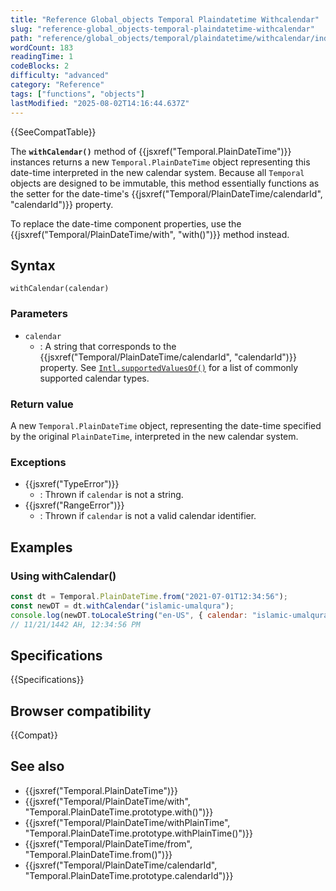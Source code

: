```yaml
---
title: "Reference Global_objects Temporal Plaindatetime Withcalendar"
slug: "reference-global_objects-temporal-plaindatetime-withcalendar"
path: "reference/global_objects/temporal/plaindatetime/withcalendar/index.md"
wordCount: 183
readingTime: 1
codeBlocks: 2
difficulty: "advanced"
category: "Reference"
tags: ["functions", "objects"]
lastModified: "2025-08-02T14:16:44.637Z"
---
```



{{SeeCompatTable}}

The **`withCalendar()`** method of {{jsxref("Temporal.PlainDateTime")}} instances returns a new `Temporal.PlainDateTime` object representing this date-time interpreted in the new calendar system. Because all `Temporal` objects are designed to be immutable, this method essentially functions as the setter for the date-time's {{jsxref("Temporal/PlainDateTime/calendarId", "calendarId")}} property.

To replace the date-time component properties, use the {{jsxref("Temporal/PlainDateTime/with", "with()")}} method instead.

## Syntax

```js-nolint
withCalendar(calendar)
```

### Parameters

- `calendar`
  - : A string that corresponds to the {{jsxref("Temporal/PlainDateTime/calendarId", "calendarId")}} property. See [`Intl.supportedValuesOf()`](/en-US/docs/Web/JavaScript/Reference/Global_Objects/Intl/supportedValuesOf#supported_calendar_types) for a list of commonly supported calendar types.

### Return value

A new `Temporal.PlainDateTime` object, representing the date-time specified by the original `PlainDateTime`, interpreted in the new calendar system.

### Exceptions

- {{jsxref("TypeError")}}
  - : Thrown if `calendar` is not a string.
- {{jsxref("RangeError")}}
  - : Thrown if `calendar` is not a valid calendar identifier.

## Examples

### Using withCalendar()

```js
const dt = Temporal.PlainDateTime.from("2021-07-01T12:34:56");
const newDT = dt.withCalendar("islamic-umalqura");
console.log(newDT.toLocaleString("en-US", { calendar: "islamic-umalqura" }));
// 11/21/1442 AH, 12:34:56 PM
```

## Specifications

{{Specifications}}

## Browser compatibility

{{Compat}}

## See also

- {{jsxref("Temporal.PlainDateTime")}}
- {{jsxref("Temporal/PlainDateTime/with", "Temporal.PlainDateTime.prototype.with()")}}
- {{jsxref("Temporal/PlainDateTime/withPlainTime", "Temporal.PlainDateTime.prototype.withPlainTime()")}}
- {{jsxref("Temporal/PlainDateTime/from", "Temporal.PlainDateTime.from()")}}
- {{jsxref("Temporal/PlainDateTime/calendarId", "Temporal.PlainDateTime.prototype.calendarId")}}
